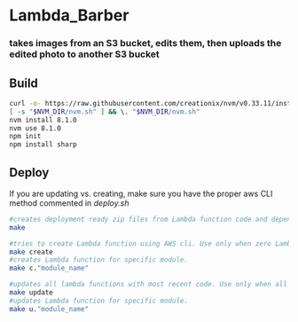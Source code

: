 # Lambda_Barber 
### takes images from an S3 bucket, edits them, then uploads the edited photo to another S3 bucket

## Build
```bash
curl -o- https://raw.githubusercontent.com/creationix/nvm/v0.33.11/install.sh | bash export NVM_DIR="$HOME/.nvm"
[ -s "$NVM_DIR/nvm.sh" ] && \. "$NVM_DIR/nvm.sh"
nvm install 8.1.0
nvm use 8.1.0
npm init
npm install sharp
```

## Deploy
If you are updating vs. creating, make sure you have the proper aws CLI method commented in *deploy.sh*
```bash
#creates deployment ready zip files from Lambda function code and dependencies
make

#tries to create Lambda function using AWS cli. Use only when zero Lambda exist.
make create
#creates Lambda function for specific module.
make c."module_name"

#updates all lambda functions with most recent code. Use only when all Lambda exist.
make update 
#updates Lambda function for specific module.
make u."module_name" 
```
